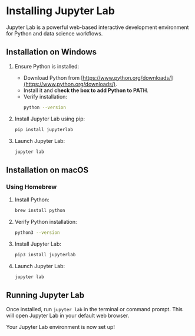# Installing Jupyter Lab

Jupyter Lab is a powerful web-based interactive development environment for Python and data science workflows.

## Installation on Windows

1. Ensure Python is installed:
   - Download Python from [https://www.python.org/downloads/](https://www.python.org/downloads/).
   - Install it and **check the box to add Python to PATH**.
   - Verify installation:
     ```sh
     python --version
     ```

2. Install Jupyter Lab using pip:
   ```sh
   pip install jupyterlab
   ```

3. Launch Jupyter Lab:
   ```sh
   jupyter lab
   ```

## Installation on macOS

### Using Homebrew
1. Install Python:
   ```sh
   brew install python
   ```
2. Verify Python installation:
   ```sh
   python3 --version
   ```
3. Install Jupyter Lab:
   ```sh
   pip3 install jupyterlab
   ```
4. Launch Jupyter Lab:
   ```sh
   jupyter lab
   ```

## Running Jupyter Lab
Once installed, run `jupyter lab` in the terminal or command prompt. This will open Jupyter Lab in your default web browser.

Your Jupyter Lab environment is now set up!
